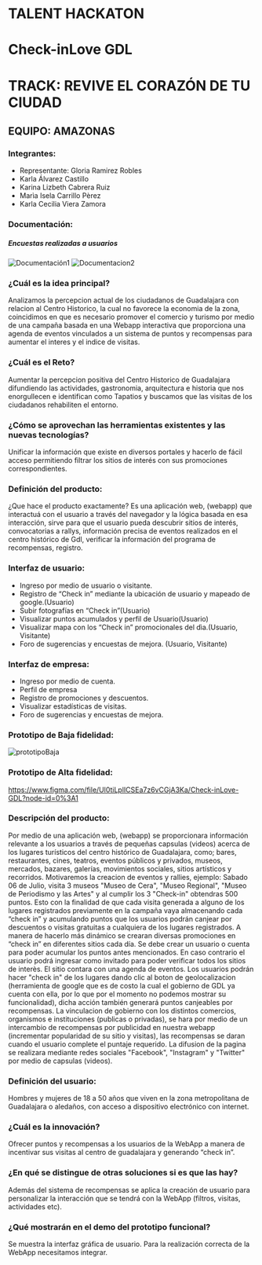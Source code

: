 # TALENT HACKATON

# Check-inLove GDL

# TRACK: REVIVE EL CORAZÓN DE TU CIUDAD

## EQUIPO: AMAZONAS

### Integrantes:
- Representante: Gloria Ramirez Robles
- Karla Álvarez Castillo
- Karina Lizbeth Cabrera Ruiz
- Marìa Isela Carrillo Pèrez
- Karla Cecilia Viera Zamora

### Documentación:

##### Encuestas realizadas a usuarios

![Documentación1](https://i.ibb.co/L9RVWsk/IMG-20190629-WA0014.jpg)
![Documentacion2](https://i.ibb.co/P9FQD1R/IMG-20190629-WA0015.jpg)

### ¿Cuál es la idea principal?
Analizamos la percepcion actual de los ciudadanos de Guadalajara con relacion al Centro Historico, la cual no favorece la economia de la zona, coincidimos en que es necesario promover el comercio y turismo por medio de una campaña basada en una Webapp interactiva que proporciona una agenda de eventos vinculados a un sistema de puntos y recompensas para aumentar el interes y el indice de visitas.  

### ¿Cuál es el Reto?
Aumentar la percepcion positiva del Centro Historico de Guadalajara difundiendo las actividades, gastronomia, arquitectura e historia que nos enorgullecen e identifican como Tapatios y buscamos que las visitas de los ciudadanos rehabiliten el entorno.

### ¿Cómo se aprovechan las herramientas existentes y las nuevas tecnologías?
Unificar la información que existe en diversos portales y hacerlo de fácil acceso permitiendo filtrar los sitios de interés con sus promociones correspondientes.

### Definición del producto:
¿Que hace el producto exactamente?
Es una aplicación web, (webapp) que interactuá con el usuario a través del navegador y la lógica basada en esa interacción, sirve para que el usuario pueda descubrir sitios de interés,  convocatorias a rallys, información precisa de eventos realizados en el centro histórico de Gdl, verificar la información del programa de recompensas, registro.

### Interfaz de usuario:
* Ingreso por medio de usuario o visitante.
* Registro de “Check in” mediante la ubicación de usuario y mapeado de google.(Usuario)
* Subir fotografías en “Check in”(Usuario)
* Visualizar puntos acumulados y perfil de Usuario(Usuario)
* Visualizar mapa con los “Check in” promocionales del dìa.(Usuario, Visitante)
* Foro de sugerencias y encuestas de mejora. (Usuario, Visitante)

### Interfaz de empresa:
* Ingreso por medio de cuenta.
* Perfil de empresa
* Registro de promociones y descuentos.
* Visualizar estadísticas de visitas.
* Foro de sugerencias y encuestas de mejora.

### Prototipo de Baja fidelidad:
![prototipoBaja](https://i.ibb.co/BZv2Gpz/IMG-20190629-WA0016.jpg)

### Prototipo de Alta fidelidad:
https://www.figma.com/file/Ul0tiLplICSEa7z6vCGjA3Ka/Check-inLove-GDL?node-id=0%3A1



### Descripción del producto:
Por medio de una aplicación web, (webapp) se proporcionara información relevante a los usuarios a través  de pequeñas capsulas (videos) acerca de los lugares turísticos del centro histórico de Guadalajara, como; bares, restaurantes, cines, teatros, eventos públicos y privados, museos, mercados, bazares, galerías, movimientos sociales, sitios artísticos y recorridos.
Motivaremos la creacion de eventos y rallies, ejemplo: Sabado 06 de Julio, visita 3 museos "Museo de Cera", "Museo Regional", "Museo de Periodismo y las Artes" y al cumplir los 3 "Check-in" obtendras 500 puntos.
Esto con la finalidad de que cada visita generada a alguno de los lugares registrados previamente en la campaña vaya almacenando cada “check in” y acumulando puntos que los usuarios podrán canjear por descuentos o visitas gratuitas a cualquiera de los lugares registrados.
A manera de hacerlo más dinámico se crearan diversas promociones en “check in” en diferentes sitios cada día.
Se debe crear un usuario o cuenta para poder acumular los puntos antes mencionados. En caso contrario el usuario podrá ingresar como invitado para poder verificar todos los sitios de interès.
El sitio contara con una agenda de eventos.
Los usuarios podrán hacer "check in" de los lugares dando clic al boton de geolocalizacion (herramienta de google que es de costo la cual el gobierno de GDL ya cuenta con ella, por lo que por el momento no podemos mostrar su funcionalidad), dicha acción también generará puntos canjeables por recompensas.
La vinculacion de gobierno con los distintos comercios, organismos e instituciones (publicas o privadas), se hara por medio de un intercambio de recompensas por publicidad en nuestra webapp (incrementar popularidad de su sitio y visitas), las recompensas se daran cuando el usuario complete el puntaje requerido.
La difusion de la pagina se realizara mediante redes sociales "Facebook", "Instagram" y "Twitter" por medio de capsulas (videos).

### Definición del usuario:

Hombres y mujeres de 18 a 50 años que viven en la zona metropolitana de Guadalajara o aledaños, con acceso a dispositivo electrónico con internet.

### ¿Cuál es la innovación?
Ofrecer puntos y recompensas a los usuarios de la WebApp a manera de incentivar sus visitas al centro de guadalajara y generando “check in”.

### ¿En qué se distingue de otras soluciones si es que las hay?
Además del sistema de recompensas se aplica la creación de usuario para personalizar la interacción que se tendrá con la WebApp (filtros, visitas, actividades etc).

### ¿Qué mostrarán en el demo del prototipo funcional?
Se muestra la interfaz gráfica de usuario. Para la realización correcta de la WebApp necesitamos integrar.
